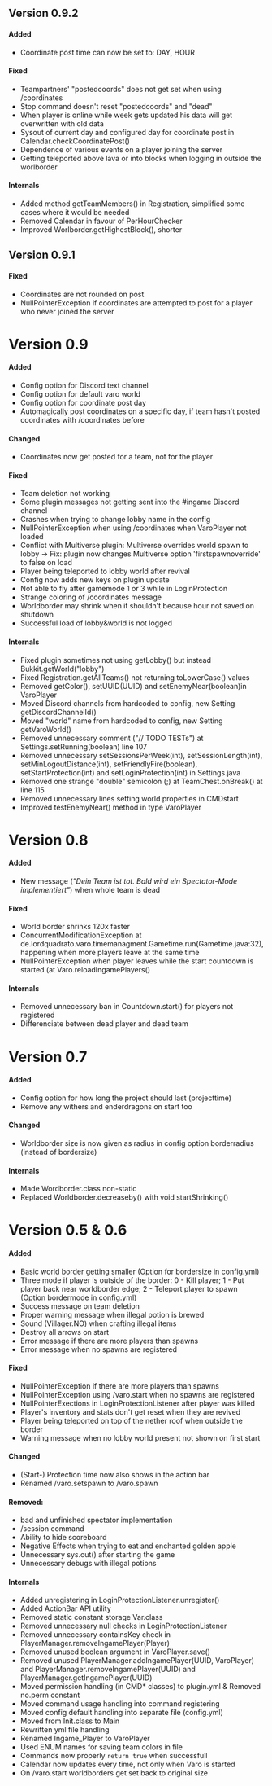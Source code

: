 ## Version 0.9.2

#### Added
- Coordinate post time can now be set to: DAY, HOUR

#### Fixed
- Teampartners' "postedcoords" does not get set when using /coordinates
- Stop command doesn't reset "postedcoords" and "dead"
- When player is online while week gets updated his data will get overwritten with old data
- Sysout of current day and configured day for coordinate post in Calendar.checkCoordinatePost()
- Dependence of various events on a player joining the server
- Getting teleported above lava or into blocks when logging in outside the worlborder

#### Internals
- Added method getTeamMembers() in Registration, simplified some cases where it would be needed
- Removed Calendar in favour of PerHourChecker
- Improved Worlborder.getHighestBlock(), shorter


## Version 0.9.1

#### Fixed
- Coordinates are not rounded on post
- NullPointerException if coordinates are attempted to post for a player who never joined the server


# Version 0.9

#### Added
- Config option for Discord text channel
- Config option for default varo world
- Config option for coordinate post day
- Automagically post coordinates on a specific day, if team hasn't posted coordinates with /coordinates before

#### Changed
- Coordinates now get posted for a team, not for the player

#### Fixed
- Team deletion not working
- Some plugin messages not getting sent into the #ingame Discord channel
- Crashes when trying to change lobby name in the config
- NullPointerException when using /coordinates when VaroPlayer not loaded
- Conflict with Multiverse plugin: Multiverse overrides world spawn to lobby -> Fix: plugin now changes Multiverse option 'firstspawnoverride' to false on load
- Player being teleported to lobby world after revival
- Config now adds new keys on plugin update
- Not able to fly after gamemode 1 or 3 while in LoginProtection
- Strange coloring of /coordinates message
- Worldborder may shrink when it shouldn't because hour not saved on shutdown
- Successful load of lobby&world is not logged

#### Internals
- Fixed plugin sometimes not using getLobby() but instead Bukkit.getWorld("lobby")
- Fixed Registration.getAllTeams() not returning toLowerCase() values
- Removed getColor(), setUUID(UUID) and setEnemyNear(boolean)in VaroPlayer
- Moved Discord channels from hardcoded to config, new Setting getDiscordChannelId()
- Moved "world" name from hardcoded to config, new Setting getVaroWorld()
- Removed unnecessary comment ("// TODO TESTs") at Settings.setRunning(boolean) line 107
- Removed unnecessary setSessionsPerWeek(int), setSessionLength(int), setMinLogoutDistance(int), setFriendlyFire(boolean), setStartProtection(int) and setLoginProtection(int) in Settings.java
- Removed one strange "double" semicolon (;) at TeamChest.onBreak() at line 115
- Removed unnecessary lines setting world properties in CMDstart
- Improved testEnemyNear() method in type VaroPlayer


# Version 0.8

#### Added
- New message (_"Dein Team ist tot. Bald wird ein Spectator-Mode implementiert"_) when whole team is dead

#### Fixed
- World border shrinks 120x faster
- ConcurrentModificationException at de.lordquadrato.varo.timemanagment.Gametime.run(Gametime.java:32), happening when more players leave at the same time
- NullPointerException when player leaves while the start countdown is started (at Varo.reloadIngamePlayers()

#### Internals
- Removed unnecessary ban in Countdown.start() for players not registered
- Differenciate between dead player and dead team


# Version 0.7

#### Added
- Config option for how long the project should last (projecttime)
- Remove any withers and enderdragons on start too

#### Changed
- Worldborder size is now given as radius in config option borderradius (instead of bordersize)

#### Internals
- Made Wordborder.class non-static
- Replaced Worldborder.decreaseby() with void startShrinking()


# Version 0.5 & 0.6

#### Added
- Basic world border getting smaller (Option for bordersize in config.yml)
- Three mode if player is outside of the border: 0 - Kill player; 1 - Put player back near worldborder edge; 2 - Teleport player to spawn (Option bordermode in config.yml)
- Success message on team deletion
- Proper warning message when illegal potion is brewed
- Sound (Villager.NO) when crafting illegal items
- Destroy all arrows on start
- Error message if there are more players than spawns
- Error message when no spawns are registered

#### Fixed
- NullPointerException if there are more players than spawns
- NullPointerException using /varo.start when no spawns are registered
- NullPointerExections in LoginProtectionListener after player was killed
- Player's inventory and stats don't get reset when they are revived
- Player being teleported on top of the nether roof when outside the border
- Warning message when no lobby world present not shown on first start

#### Changed
- (Start-) Protection time now also shows in the action bar
- Renamed /varo.setspawn to /varo.spawn

#### Removed:
- bad and unfinished spectator implementation
- /session command
- Ability to hide scoreboard
- Negative Effects when trying to eat and enchanted golden apple
- Unnecessary sys.out() after starting the game
- Unnecessary debugs with illegal potions


#### Internals
- Added unregistering in LoginProtectionListener.unregister()
- Added ActionBar API utility
- Removed static constant storage Var.class
- Removed unnecessary null checks in LoginProtectionListener
- Removed unnecessary containsKey check in PlayerManager.removeIngamePlayer(Player)
- Removed unused boolean argument in VaroPlayer.save()
- Removed unused PlayerManager.addIngamePlayer(UUID, VaroPlayer) and PlayerManager.removeIngamePlayer(UUID) and PlayerManager.getIngamePlayer(UUID)
- Moved permission handling (in CMD* classes) to plugin.yml & Removed no.perm constant
- Moved command usage handling into command registering
- Moved config default handling into separate file (config.yml)
- Moved from Init.class to Main
- Rewritten yml file handling
- Renamed Ingame_Player to VaroPlayer
- Used ENUM names for saving team colors in file
- Commands now properly `return true` when successfull
- Calendar now updates every time, not only when Varo is started
- On /varo.start worldborders get set back to original size














